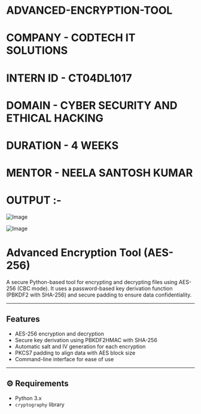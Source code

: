 # ADVANCED-ENCRYPTION-TOOL
# COMPANY - CODTECH IT SOLUTIONS
# INTERN ID - CT04DL1017
# DOMAIN - CYBER SECURITY AND ETHICAL HACKING 
# DURATION - 4 WEEKS 
# MENTOR - NEELA SANTOSH KUMAR
# OUTPUT :- 
![Image](https://github.com/user-attachments/assets/c9b7e62b-3b64-4bb3-9e5c-19e7538a54a8)

![Image](https://github.com/user-attachments/assets/a014d358-1099-4404-ab08-5c987d7f578f)

#  Advanced Encryption Tool (AES-256)

A secure Python-based tool for encrypting and decrypting files using AES-256 (CBC mode). It uses a password-based key derivation function (PBKDF2 with SHA-256) and secure padding to ensure data confidentiality.

---

##  Features

- AES-256 encryption and decryption
- Secure key derivation using PBKDF2HMAC with SHA-256
- Automatic salt and IV generation for each encryption
- PKCS7 padding to align data with AES block size
- Command-line interface for ease of use

---

## ⚙ Requirements

- Python 3.x
- `cryptography` library

